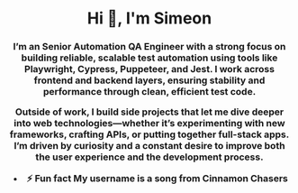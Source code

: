 <h1 align="center">Hi 👋, I'm Simeon</h1>
<h3 align="center">I’m an Senior Automation QA Engineer with a strong focus on building reliable, scalable test automation using tools like Playwright, Cypress, Puppeteer, and Jest. I work across frontend and backend layers, ensuring stability and performance through clean, efficient test code.

Outside of work, I build side projects that let me dive deeper into web technologies—whether it’s experimenting with new frameworks, crafting APIs, or putting together full-stack apps. I’m driven by curiosity and a constant desire to improve both the user experience and the development process.

- ⚡ Fun fact **My username is a song from Cinnamon Chasers**
